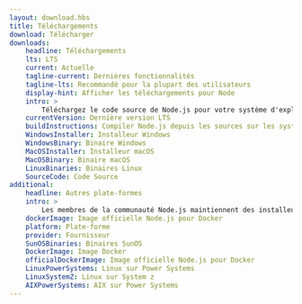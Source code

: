 ```yaml
---
layout: download.hbs
title: Téléchargements
download: Télécharger
downloads:
    headline: Téléchargements
    lts: LTS
    current: Actuelle
    tagline-current: Dernières fonctionnalités
    tagline-lts: Recommandé pour la plupart des utilisateurs
    display-hint: Afficher les téléchargements pour Node
    intro: >
        Téléchargez le code source de Node.js pour votre système d'exploitation et commencez à développer dès aujourd'hui.
    currentVersion: Dernière version LTS
    buildInstructions: Compiler Node.js depuis les sources sur les systèmes d'exploitation maintenus
    WindowsInstaller: Installeur Windows
    WindowsBinary: Binaire Windows
    MacOSInstaller: Installeur macOS
    MacOSBinary: Binaire macOS
    LinuxBinaries: Binaires Linux
    SourceCode: Code Source
additional:
    headline: Autres plate-formes
    intro: >
        Les membres de la communauté Node.js maintiennent des installeurs de Node.js pour d'autres plate-formes. Veuillez noter que ces téléchargements ne sont pas maintenus par l'équipe principale de Node.js et n'offrent pas forcément le même niveau de support que les téléchargements officiels.
    dockerImage: Image officielle Node.js pour Docker
    platform: Plate-forme
    provider: Fournisseur
    SunOSBinaries: Binaires SunOS
    DockerImage: Image Docker
    officialDockerImage: Image officielle Node.js pour Docker
    LinuxPowerSystems: Linux sur Power Systems
    LinuxSystemZ: Linux sur System z
    AIXPowerSystems: AIX sur Power Systems
---
```

